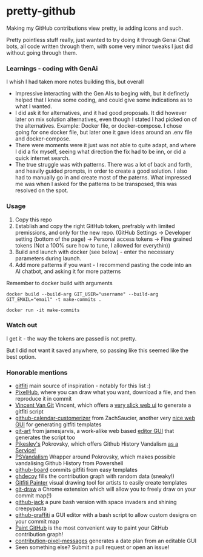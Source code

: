 # pretty-github
Making my GitHub contributions view pretty, ie adding icons and such.


Pretty pointless stuff really, just wanted to try doing it through Genai Chat bots, all code written through them, with some very minor tweaks I just did without going through them.

### Learnings - coding with GenAi
I whish I had taken more notes building this, but overall
- Impressive interacting with the Gen AIs to beging with, but it definetly helped that I knew some coding, and could give some indications as to what I wanted.
- I did ask it for alternatives, and it had good proposals. It did however later on mix solution alternatives, even though I stated I had picked on of the alternatives. Example: Docker file, or docker-compose. I chose going for one docker file, but later one it gave ideas around an .env file and docker-compose.
- There were moments were it just was not able to quite adapt, and where I did a fix myself, seeing what direction the fix had to be inn, or did a quick internet search.
- The true struggle was with patterns. There was a lot of back and forth, and heavily guided prompts, in order to create a good solution. I also had to manually go in and create most of the paterns. What impressed me was when I asked for the patterns to be transposed, this was resolved on the spot.


### Usage

1. Copy this repo
2. Establish and copy the right GitHub token, prefrably with limited premissions, and only for the new repo. 
(GitHub Settings -> Developer setting (bottom of the page) -> Personal access tokens -> Fine grained tokens (Not a 100% sure how to tune, I allowed for everythin))
3. Build and launch with docker (see below) - enter the necessary parameters during launch. 
4. Add more patterns if you want - I recommend pasting the code into an AI chatbot, and asking it for more patterns


Remember to docker build with arguments

```console
docker build --build-arg GIT_USER="username" --build-arg GIT_EMAIL="email" -t make-commits .  
```
```console
docker run -it make-commits 
```

### Watch out
I get it - the way the tokens are passed is not pretty. 

But I did not want it saved anywhere, so passing like this seemed like the best option.

### Honorable mentions

- [gitfiti](https://github.com/gelstudios/gitfiti) main source of inspiration - notably for this list :)
- [PixelHub](https://github.com/behind24proxies/PixelHub), where you can draw what you want, download a file, and then reproduce it in commit
- [Vincent Van Git](https://github.com/jh3y/vincent-van-git) Vincent, which offers a [very slick web ui](https://vincent-van-git.netlify.app/) to generate a gitfiti script
- [github-calendar-customerizer](https://github.com/ZachSaucier/github-calendar-customizer) from ZachSaucier, another very [nice web GUI](https://codepen.io/ZachSaucier/full/PzVRBy) for generating gitfiti templates
- [git-art](https://github.com/jamesjarvis/git-art) from jamesjarvis, a work-alike web based [editor GUI](https://jamesjarvis.github.io/git-art/) that generates the script too
- [Pikesley's](https://github.com/pikesley) Pokrovsky, which offers Github History Vandalism [as a Service!](http://pokrovsky.herokuapp.com/)
- [PSVandalism](https://github.com/DenisBalan/PSVandalism) Wrapper around Pokrovsky, which makes possible vandalising Github History from Powershell
- [github-board](https://github.com/bayandin/github-board) commits gitfiti from easy templates
- [ghdecoy](https://github.com/tickelton/ghdecoy) fills the contribution graph with random data (sneaky!)
- [Gitfiti Painter](http://codepen.io/cbas/pen/vOXeKV) visual drawing tool for artists to easily create templates
- [git-draw](https://github.com/ben174/git-draw) a Chrome extension which will allow you to freely draw on your commit map(!)
- [github-jack](https://github.com/tardypad/github-jack) a pure bash version with space invaders and shining creepypasta
- [github-graffiti](https://github.com/mavrk/github-graffiti) a GUI editor with a bash script to allow custom designs on your commit map
- [Paint GitHub](https://paintgithub.com/) is the most convenient way to paint your GitHub contribution graph!
- [contribution-pixel-messages](https://github.com/abulvenz/contribution-pixel-messages) generates a date plan from an editable GUI
- Seen something else? Submit a pull request or open an issue!